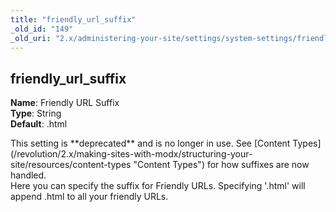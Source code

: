 ```yaml
---
title: "friendly_url_suffix"
_old_id: "149"
_old_uri: "2.x/administering-your-site/settings/system-settings/friendly_url_suffix"
---
```


friendly\_url\_suffix
---------------------

**Name**: Friendly URL Suffix   
**Type**: String   
**Default**: .html

<div class="warning">This setting is **deprecated** and is no longer in use. See [Content Types](/revolution/2.x/making-sites-with-modx/structuring-your-site/resources/content-types "Content Types") for how suffixes are now handled.</div>Here you can specify the suffix for Friendly URLs. Specifying '.html' will append .html to all your friendly URLs.
